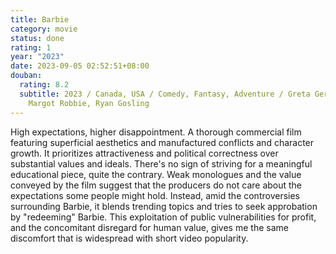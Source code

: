 ```yaml
---
title: Barbie
category: movie
status: done
rating: 1
year: "2023"
date: 2023-09-05 02:52:51+08:00
douban:
  rating: 8.2
  subtitle: 2023 / Canada, USA / Comedy, Fantasy, Adventure / Greta Gerwig /
    Margot Robbie, Ryan Gosling
---
```


High expectations, higher disappointment. A thorough commercial film featuring superficial aesthetics and manufactured conflicts and character growth. It prioritizes attractiveness and political correctness over substantial values and ideals. There's no sign of striving for a meaningful educational piece, quite the contrary. Weak monologues and the value conveyed by the film suggest that the producers do not care about the expectations some people might hold. Instead, amid the controversies surrounding Barbie, it blends trending topics and tries to seek approbation by "redeeming" Barbie. This exploitation of public vulnerabilities for profit, and the concomitant disregard for human value, gives me the same discomfort that is widespread with short video popularity.
